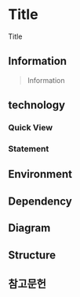 # Title
Title

## Information
> Information

## technology

### Quick View

### Statement

## Environment

## Dependency

## Diagram

## Structure

## 참고문헌 
